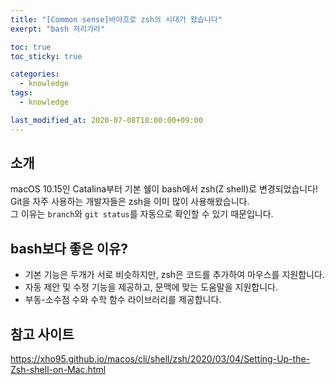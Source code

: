 ```yaml
---
title: "[Common sense]바야흐로 zsh의 시대가 왔습니다"
exerpt: "bash 저리가라"

toc: true
toc_sticky: true

categories:
  - knowledge
tags:
  - knowledge

last_modified_at: 2020-07-08T18:00:00+09:00
---
```


## 소개 

macOS 10.15인 Catalina부터 기본 쉘이 bash에서 zsh(Z shell)로 변경되었습니다!  
Git을 자주 사용하는 개발자들은 zsh을 이미 많이 사용해왔습니다.  
그 이유는 `branch`와 `git status`를 자동으로 확인할 수 있기 때문입니다.  

## bash보다 좋은 이유?  

- 기본 기능은 두개가 서로 비슷하지만, zsh은 코드를 추가하여 마우스를 지원합니다.
- 자동 제안 및 수정 기능을 제공하고, 문맥에 맞는 도움말을 지원합니다.
- 부동-소수점 수와 수학 함수 라이브러리를 제공합니다.  


## 참고 사이트 

<https://xho95.github.io/macos/cli/shell/zsh/2020/03/04/Setting-Up-the-Zsh-shell-on-Mac.html>  
